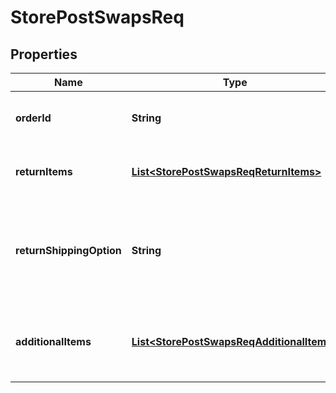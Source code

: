 # StorePostSwapsReq

## Properties
Name | Type | Description | Notes
------------ | ------------- | ------------- | -------------
**orderId** | **String** | The ID of the Order to create the Swap for. | 
**returnItems** | [**List&lt;StorePostSwapsReqReturnItems&gt;**](StorePostSwapsReqReturnItems.md) | The items to include in the Return. | 
**returnShippingOption** | **String** | The ID of the Shipping Option to create the Shipping Method from. |  [optional]
**additionalItems** | [**List&lt;StorePostSwapsReqAdditionalItems&gt;**](StorePostSwapsReqAdditionalItems.md) | The items to exchange the returned items to. | 
